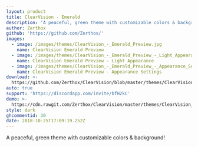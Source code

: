 ```yaml
---
layout: product
title: ClearVision - Emerald
description: 'A peaceful, green theme with customizable colors & background!'
author: Zerthox
github: 'https://github.com/Zerthox/'
images:
  - image: /images/themes/ClearVision_-_Emerald_Preview.jpg
    name: ClearVision Emerald Preview
  - image: /images/themes/ClearVision_-_Emerald_Preview_-_Light_Appearance.jpg
    name: ClearVision Emerald Preview - Light Appearance
  - image: /images/themes/ClearVision_-_Emerald_Preview_-_Appearance_Settings.jpg
    name: ClearVision Emerald Preview - Appearance Settings
download: >-
  https://github.com/Zerthox/ClearVision/blob/master/themes/ClearVision_Emerald.theme.css
auto: true
support: 'https://discordapp.com/invite/bfH2kC'
demo: >-
  https://cdn.rawgit.com/Zerthox/ClearVision/master/themes/ClearVision_Emerald.theme.css
style: dark
ghcommentid: 30
date: 2018-10-25T17:09:19.252Z
---
```

A peaceful, green theme with customizable colors & background!